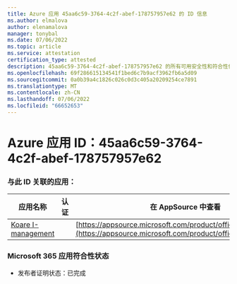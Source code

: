 ```yaml
---
title: Azure 应用 45aa6c59-3764-4c2f-abef-178757957e62 的 ID 信息
ms.author: elmalova
author: elenamalova
manager: tonybal
ms.date: 07/06/2022
ms.topic: article
ms.service: attestation
certification_type: attested
description: 45aa6c59-3764-4c2f-abef-178757957e62 的所有可用安全性和符合性信息。
ms.openlocfilehash: 69f286615134541f1bed6c7b9acf3962fb6a5d09
ms.sourcegitcommit: 0a0b39a4c1826c026c0d3c405a20209254ce7891
ms.translationtype: MT
ms.contentlocale: zh-CN
ms.lasthandoff: 07/06/2022
ms.locfileid: "66652653"
---
```

# <a name="azure-app-id-45aa6c59-3764-4c2f-abef-178757957e62"></a>Azure 应用 ID：45aa6c59-3764-4c2f-abef-178757957e62


### <a name="apps-associated-with-this-id"></a>与此 ID 关联的应用：
| **应用名称** | **认证** | **在 AppSource 中查看** |
|--------------|---------------|-----------------------|
| [Koare I-management](../forward/WA200004224.md) |  | [https://appsource.microsoft.com/product/office/WA200004224](https://appsource.microsoft.com/product/office/WA200004224) |

### <a name="microsoft-365-app-compliance-status"></a>Microsoft 365 应用符合性状态
- 发布者证明状态：已完成

